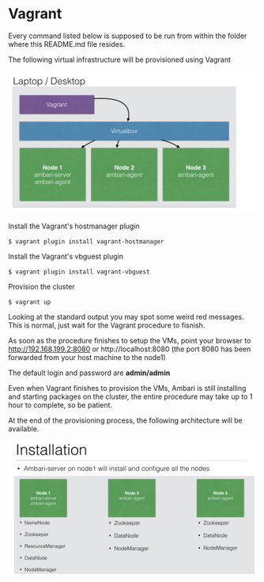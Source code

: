 # Vagrant

Every command listed below is supposed to be run from within the folder where this README.md file resides.

The following virtual infrastructure will be provisioned using Vagrant

![Vagrant Virtualbox lab environment](img/3-nodes/infra.png)

Install the Vagrant's hostmanager plugin 

```console
$ vagrant plugin install vagrant-hostmanager
```

Install the Vagrant's vbguest plugin 

```console
$ vagrant plugin install vagrant-vbguest
```

Provision the cluster 

```console
$ vagrant up
```

Looking at the standard output you may spot some weird red messages. This is normal, just wait for the Vagrant procedure to fisnish.

As soon as the procedure finishes to setup the VMs, point your browser to http://192.168.199.2:8080 or http://localhost:8080 (the port 8080 has been forwarded from your host machine to the node1)

The default login and password are **admin/admin**

Even when Vagrant finishes to provision the VMs, Ambari is still installing and starting packages on the cluster, the entire procedure may take up to 1 hour to complete, so be patient.

At the end of the provisioning process, the following architecture will be available.

![Software distribution](img/3-nodes/services_distribution.png)


